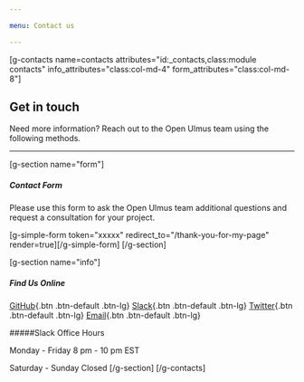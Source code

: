 ```yaml
---

menu: Contact us

---
```


[g-contacts name=contacts attributes="id:_contacts,class:module contacts" info_attributes="class:col-md-4" form_attributes="class:col-md-8"]

## Get in touch
Need more information? Reach out to the Open Ulmus team using the following methods.

___

[g-section name="form"]
##### Contact Form
Please use this form to ask the Open Ulmus team additional questions and request a consultation for your project.

[g-simple-form token="xxxxx" redirect_to="/thank-you-for-my-page" render=true][/g-simple-form]
[/g-section]

[g-section name="info"]
##### Find Us Online

[GitHub](https://github.com/elmsln/openulmus.org){.btn .btn-default .btn-lg}
[Slack](https://opencollective.slack.com/messages/C6464RTMK){.btn .btn-default .btn-lg}
[Twitter](https://twitter.com/openulmus){.btn .btn-default .btn-lg}
[Email](mailto:info@openulmus.org){.btn .btn-default .btn-lg}



#####Slack Office Hours

Monday - Friday 8 pm - 10 pm EST

Saturday - Sunday Closed
[/g-section]
[/g-contacts]
